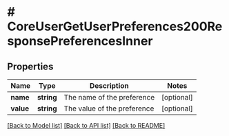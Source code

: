 # # CoreUserGetUserPreferences200ResponsePreferencesInner

## Properties

Name | Type | Description | Notes
------------ | ------------- | ------------- | -------------
**name** | **string** | The name of the preference | [optional]
**value** | **string** | The value of the preference | [optional]

[[Back to Model list]](../../README.md#models) [[Back to API list]](../../README.md#endpoints) [[Back to README]](../../README.md)
